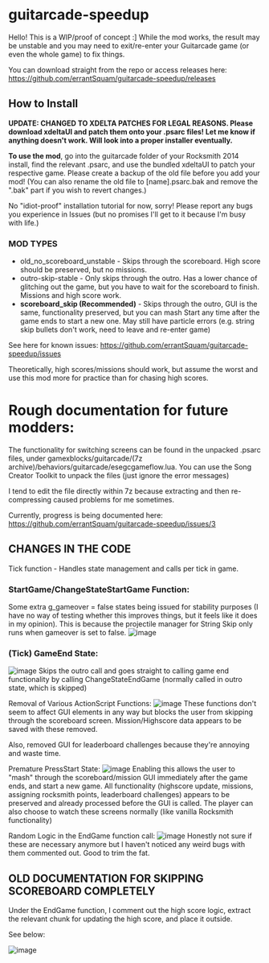# guitarcade-speedup
Hello! This is a WIP/proof of concept :] While the mod works, the result may be unstable and you may need to exit/re-enter your Guitarcade game (or even the whole game) to fix things.

You can download straight from the repo or access releases here: https://github.com/errantSquam/guitarcade-speedup/releases

## How to Install
**UPDATE: CHANGED TO XDELTA PATCHES FOR LEGAL REASONS. Please download xdeltaUI and patch them onto your .psarc files! Let me know if anything doesn't work. Will look into a proper installer eventually.**

**To use the mod**, go into the guitarcade folder of your Rocksmith 2014 install, find the relevant .psarc, and use the bundled xdeltaUI to patch your respective game. Please create a backup of the old file before you add your mod!
(You can also rename the old file to \[name].psarc.bak and remove the ".bak" part if you wish to revert changes.)

No "idiot-proof" installation tutorial for now, sorry! Please report any bugs you experience in Issues (but no promises I'll get to it because I'm busy with life.)


### MOD TYPES
- old_no_scoreboard_unstable - Skips through the scoreboard. High score should be preserved, but no missions.
- outro-skip-stable - Only skips through the outro. Has a lower chance of glitching out the game, but you have to wait for the scoreboard to finish. Missions and high score work.
- **scoreboard_skip (Recommended)** - Skips through the outro, GUI is the same, functionality preserved, but you can mash Start any time after the game ends to start a new one. May still have particle errors (e.g. string skip bullets don't work, need to leave and re-enter game)


See here for known issues: https://github.com/errantSquam/guitarcade-speedup/issues

Theoretically, high scores/missions should work, but assume the worst and use this mod more for practice than for chasing high scores.

# Rough documentation for future modders:
The functionality for switching screens can be found in the unpacked .psarc files, under gamexblocks/guitarcade/(7z archive)/behaviors/guitarcade/esegcgameflow.lua. You can use the Song Creator Toolkit to unpack the files (just ignore the error messages)

I tend to edit the file directly within 7z because extracting and then re-compressing caused problems for me sometimes. 

Currently, progress is being documented here: https://github.com/errantSquam/guitarcade-speedup/issues/3

## CHANGES IN THE CODE
Tick function - Handles state management and calls per tick in game.

### StartGame/ChangeStateStartGame Function:

Some extra g_gameover = false states being issued for stability purposes (I have no way of testing whether this improves things, but it feels like it does in my opinion). This is because the projectile manager for String Skip only runs when gameover is set to false.
![image](https://github.com/user-attachments/assets/36e99d27-2810-4693-9e82-dc0c9caa433a)

### (Tick) GameEnd State:
![image](https://github.com/user-attachments/assets/d3b5eab1-e93e-47da-bf17-6fe353683aa9)
Skips the outro call and goes straight to calling game end functionality by calling ChangeStateEndGame (normally called in outro state, which is skipped)

Removal of Various ActionScript Functions:
![image](https://github.com/user-attachments/assets/05a7db67-cead-43ed-98d6-4d273e374767)
These functions don't seem to affect GUI elements in any way but blocks the user from skipping through the scoreboard screen. Mission/Highscore data appears to be saved with these removed.

Also, removed GUI for leaderboard challenges because they're annoying and waste time.

Premature PressStart State:
![image](https://github.com/user-attachments/assets/fa19d5ad-81ae-4286-8706-953732962022)
Enabling this allows the user to "mash" through the scoreboard/mission GUI immediately after the game ends, and start a new game. All functionality (highscore update, missions, assigning rocksmith points, leaderboard challenges) appears to be preserved and already processed before the GUI is called. The player can also choose to watch these screens normally (like vanilla Rocksmith functionality)

Random Logic in the EndGame function call:
![image](https://github.com/user-attachments/assets/2009983d-fb2c-4432-8fa9-f71d83820cd1)
Honestly not sure if these are necessary anymore but I haven't noticed any weird bugs with them commented out. Good to trim the fat.


## OLD DOCUMENTATION FOR SKIPPING SCOREBOARD COMPLETELY
Under the EndGame function, I comment out the high score logic, extract the relevant chunk for updating the high score, and place it outside.

See below:

![image](https://github.com/user-attachments/assets/30623f16-f72f-464d-9acb-a9d68fc8e1c5)


